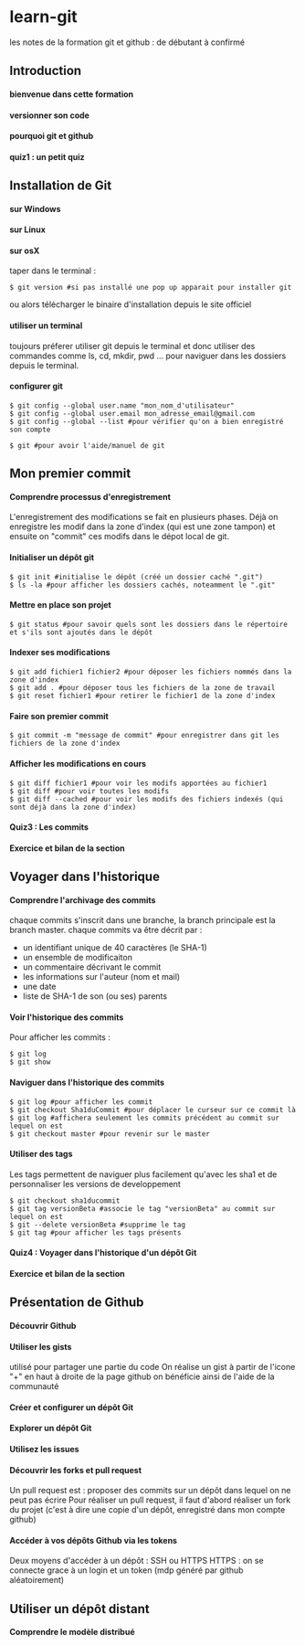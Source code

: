 # learn-git
les notes de la formation git et github : de débutant à confirmé

## Introduction

#### bienvenue dans cette formation
#### versionner son code
#### pourquoi git et github
#### quiz1 : un petit quiz

## Installation de Git

#### sur Windows
#### sur Linux
#### sur osX
taper dans le terminal :
```
$ git version #si pas installé une pop up apparait pour installer git
```
ou alors télécharger le binaire d'installation depuis le site officiel
#### utiliser un terminal
toujours préferer utiliser git depuis le terminal et donc utiliser des commandes comme ls, cd, mkdir, pwd ... pour naviguer dans les dossiers depuis le terminal.
#### configurer git
```
$ git config --global user.name "mon_nom_d'utilisateur"
$ git config --global user.email mon_adresse_email@gmail.com
$ git config --global --list #pour vérifier qu'on a bien enregistré son compte

$ git #pour avoir l'aide/manuel de git
```

## Mon premier commit

#### Comprendre processus d'enregistrement
L'enregistrement des modifications se fait en plusieurs phases. Déjà on enregistre les modif dans la zone d'index (qui est une zone tampon) et ensuite on "commit" ces modifs dans le dépot local de git.
#### Initialiser un dépôt git
```
$ git init #initialise le dépôt (créé un dossier caché ".git")
$ ls -la #pour afficher les dossiers cachés, noteamment le ".git"
```
#### Mettre en place son projet
```
$ git status #pour savoir quels sont les dossiers dans le répertoire et s'ils sont ajoutés dans le dépôt
```
#### Indexer ses modifications
```
$ git add fichier1 fichier2 #pour déposer les fichiers nommés dans la zone d'index
$ git add . #pour déposer tous les fichiers de la zone de travail
$ git reset fichier1 #pour retirer le fichier1 de la zone d'index
```
#### Faire son premier commit
```
$ git commit -m "message de commit" #pour enregistrer dans git les fichiers de la zone d'index
```
#### Afficher les modifications en cours
```
$ git diff fichier1 #pour voir les modifs apportées au fichier1
$ git diff #pour voir toutes les modifs
$ git diff --cached #pour voir les modifs des fichiers indexés (qui sont déjà dans la zone d'index)
```
#### Quiz3 : Les commits
#### Exercice et bilan de la section

## Voyager dans l'historique

#### Comprendre l'archivage des commits
chaque commits s'inscrit dans une branche, la branch principale est la branch master.
chaque commits va être décrit par :
- un identifiant unique de 40 caractères (le SHA-1)
- un ensemble de modificaiton
- un commentaire décrivant le commit
- les informations sur l'auteur (nom et mail)
- une date
- liste de SHA-1 de son (ou ses) parents

#### Voir l'historique des commits
Pour afficher les commits :
```
$ git log
$ git show
```

#### Naviguer dans l'historique des commits
```
$ git log #pour afficher les commit
$ git checkout Sha1duCommit #pour déplacer le curseur sur ce commit là
$ git log #affichera seulement les commits précédent au commit sur lequel on est
$ git checkout master #pour revenir sur le master
```

#### Utiliser des tags
Les tags permettent de naviguer plus facilement qu'avec les sha1 et de personnaliser les versions de developpement
```
$ git checkout sha1ducommit
$ git tag versionBeta #associe le tag "versionBeta" au commit sur lequel on est
$ git --delete versionBeta #supprime le tag
$ git tag #pour afficher les tags présents
```

#### Quiz4 : Voyager dans l'historique d'un dépôt Git
#### Exercice et bilan de la section

## Présentation de Github

#### Découvrir Github
#### Utiliser les gists
utilisé pour partager une partie du code
On réalise un gist à partir de l'icone "+" en haut à droite de la page github
on bénéficie ainsi de l'aide de la communauté

#### Créer et configurer un dépôt Git
#### Explorer un dépôt Git
#### Utilisez les issues
#### Découvrir les forks et pull request
Un pull request est : proposer des commits sur un dépôt dans lequel on ne peut pas écrire
Pour réaliser un pull request, il faut d'abord réaliser un fork du projet (c'est à dire une copie d'un dépôt, enregistré dans mon compte github)

#### Accéder à vos dépôts Github via les tokens
Deux moyens d'accéder à un dépôt : SSH ou HTTPS
HTTPS : on se connecte grace à un login et un token (mdp généré par github aléatoirement)

## Utiliser un dépôt distant

#### Comprendre le modèle distribué

